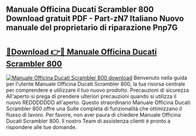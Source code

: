 ## Manuale Officina Ducati Scrambler 800 Download gratuit PDF - Part-zN7 Italiano Nuovo manuale del proprietario di riparazione Pnp7G

# <h2><a href="http://dfcimda.blite.top/?on=Manuale+Officina+Ducati+Scrambler+800">🔗Download 👉🔴 Manuale Officina Ducati Scrambler 800</a></h2>

[![Manuale Officina Ducati Scrambler 800 download](https://i.imgur.com/lujVjoI.png)](http://dfcimda.blite.top/?on=Manuale+Officina+Ducati+Scrambler+800)
Benvenuto nella guida per l'utente Manuale Officina Ducati Scrambler 800, la tua risorsa centrale per comprendere e utilizzare il tuo nuovo prodotto. Precauzioni di sicurezza All'aperto si prega di prendere ulteriori precauzioni quando si utilizza il nuovo REDDDDDDD all'aperto. Questo straordinario Manuale Officina Ducati Scrambler 800 offre una Suite completa di funzionalità che ottimizzano il flusso di lavoro. Per favore, non aver paura di chiedere Manuale Officina Ducati Scrambler 800. Il nostro Team di assistenza clienti è pronto a rispondere alle tue domande.
